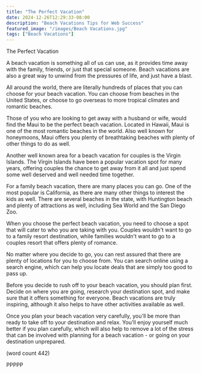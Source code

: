 ```yaml
---
title: "The Perfect Vacation"
date: 2024-12-26T12:29:33-08:00
description: "Beach Vacations Tips for Web Success"
featured_image: "/images/Beach Vacations.jpg"
tags: ["Beach Vacations"]
---
```


The Perfect Vacation

A beach vacation is something all of us can use, as
it provides time away with the family, friends, or
just that special someone.  Beach vacations are also
a great way to unwind from the pressures of life, and
just have a blast.

All around the world, there are literally hundreds of
places that you can choose for your beach vacation. 
You can choose from beaches in the United States, or
choose to go overseas to more tropical climates and
romantic beaches.

Those of you who are looking to get away with a husband
or wife, would find the Maui to be the perfect beach
vacation.  Located in Hawaii, Maui is one of the most
romantic beaches in the world.  Also well known for
honeymoons, Maui offers you plenty of breathtaking
beaches with plenty of other things to do as well.

Another well known area for a beach vacation for
couples is the Virgin Islands.  The Virgin Islands
have been a popular vacation spot for many years,
offering couples the chance to get away from it all
and just spend some well deserved and well needed
time together.

For a family beach vacation, there are many places
you can go.  One of the most popular is California,
as there are many other things to interest the kids
as well.  There are several beaches in the state,
with Huntington beach and plenty of attractions as
well, including Sea World and the San Diego Zoo.

When you choose the perfect beach vacation, you
need to choose a spot that will cater to who you
are taking with you.  Couples wouldn't want to go
to a family resort destination, while families 
wouldn't want to go to a couples resort that offers
plenty of romance.

No matter where you decide to go, you can rest 
assured that there are plenty of locations for you
to choose from.  You can search online using a 
search engine, which can help you locate deals that
are simply too good to pass up.  

Before you decide to rush off to your beach vacation,
you should plan first.  Decide on where you are
going, research your destination spot, and make 
sure that it offers something for everyone.  Beach
vacations are truly inspiring, although it also
helps to have other activities available as well.

Once you plan your beach vacation very carefully,
you'll be more than ready to take off to your
destination and relax.  You'll enjoy yourself much
better if you plan carefully, which will also help
to remove a lot of the stress that can be involved
with planning for a beach vacation - or going on
your destination unprepared.

(word count 442)

PPPPP
